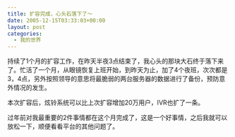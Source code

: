 ```yaml
---
title: 扩容完成，心头石落下了～
date: 2005-12-15T03:33:03+00:00
layout: post
categories:
  - 我的世界
---
```


持续了1个月的扩容工作，在昨天半夜3点结束了，我心头的那块大石终于落下来了。忙活了一个月，从眼镜恢复上班开始，到昨天为止，加了4个夜班，次次都是3，4点，另外按照领导的意思将最脆弱的两台服务器的数据进行了备份，预防意外情况的发生。

本次扩容后，炫铃系统可以比上次扩容增加20万用户，IVR也扩了一条。

过年前对我最重要的2件事情都在这个月完成了，这是一个好事情，之后我就可以放松一下，顺便看看平台的其他问题了。